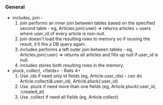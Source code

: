 ### General
  * includes, join -
    1. join performs an inner join between tables based on the specified second table - eg, Articles.join(:user) => returns articles + users where user\_id of every
       article is non-null.
    2. join doesn't load the resulting rows to memory so if reusing the result, it'll fire a DB query again.
    3. includes performs a left outer join between tables - eg, Articles.join(:user) => returns all articles and fills up null if user\_id is null.
    4. includes stores both resulting rows in the memory.
  * pluck, collect, \<fields\> - Rails 4+
    1. Use .ids if need only id fields (eg, Article.user\_ids) - can do Article.collect(&:user\_id), Article.pluck(:user\_id)
    2. Use .pluck if need more than one fields (eg, Article.pluck(:user\_id, :created\_at)
    3. Use .collect if need all fields (eg, Article.collect)
